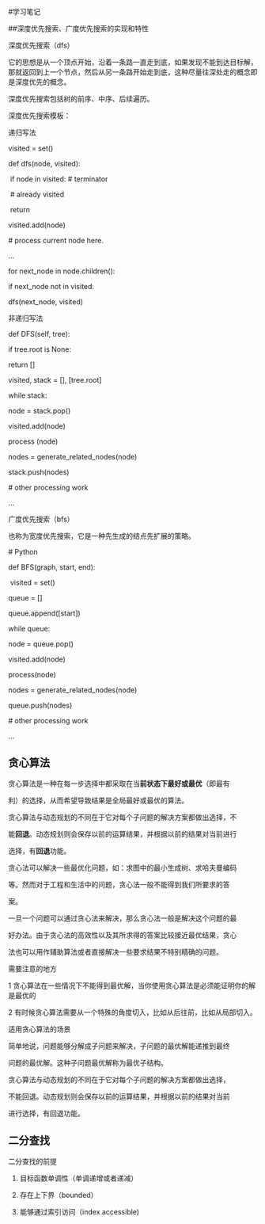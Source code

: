 #学习笔记

##深度优先搜索、广度优先搜索的实现和特性

深度优先搜索（dfs）

它的思想是从一个顶点开始，沿着一条路一直走到底，如果发现不能到达目标解，那就返回到上一个节点，然后从另一条路开始走到底，这种尽量往深处走的概念即是深度优先的概念。

深度优先搜索包括树的前序、中序、后续遍历。

深度优先搜索模板：

递归写法

visited = set() 

def dfs(node, visited):

​    if node in visited: # terminator

​            \# already visited 

​            return 

visited.add(node) 

\# process current node here. 

...

for next_node in node.children(): 

if next_node not in visited: 

dfs(next_node, visited)

非递归写法

def DFS(self, tree): 

if tree.root is None: 

return [] 

visited, stack = [], [tree.root]

while stack: 

node = stack.pop() 

visited.add(node)

process (node) 

nodes = generate_related_nodes(node) 

stack.push(nodes) 

\# other processing work 

...



 广度优先搜索（bfs）

也称为宽度优先搜索，它是一种先生成的结点先扩展的策略。

\# Python

def BFS(graph, start, end):

​    visited = set()

queue = [] 

queue.append([start]) 

while queue: 

node = queue.pop() 

visited.add(node)

process(node) 

nodes = generate_related_nodes(node) 

queue.push(nodes)

\# other processing work 

...

## 贪心算法

贪心算法是一种在每一步选择中都采取在当**前状态下最好或最优**（即最有

利）的选择，从而希望导致结果是全局最好或最优的算法。

贪心算法与动态规划的不同在于它对每个子问题的解决方案都做出选择，不

能**回退**。动态规划则会保存以前的运算结果，并根据以前的结果对当前进行

选择，有**回退**功能。

 

贪心法可以解决一些最优化问题，如：求图中的最小生成树、求哈夫曼编码

等。然而对于工程和生活中的问题，贪心法一般不能得到我们所要求的答

案。

一旦一个问题可以通过贪心法来解决，那么贪心法一般是解决这个问题的最

好办法。由于贪心法的高效性以及其所求得的答案比较接近最优结果，贪心

法也可以用作辅助算法或者直接解决一些要求结果不特别精确的问题。

 

需要注意的地方

1 贪心算法在一些情况下不能得到最优解，当你使用贪心算法是必须能证明你的解是最优的

2 有时候贪心算法需要从一个特殊的角度切入，比如从后往前，比如从局部切入。

 

适用贪心算法的场景

简单地说，问题能够分解成子问题来解决，子问题的最优解能递推到最终

问题的最优解。这种子问题最优解称为最优子结构。

贪心算法与动态规划的不同在于它对每个子问题的解决方案都做出选择，

不能回退。动态规划则会保存以前的运算结果，并根据以前的结果对当前

进行选择，有回退功能。

## 二分查找

二分查找的前提

1. 目标函数单调性（单调递增或者递减）

2. 存在上下界（bounded）

3. 能够通过索引访问（index accessible)